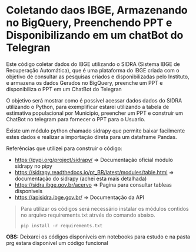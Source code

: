 # Coletando daos IBGE, Armazenando no BigQuery, Preenchendo PPT e Disponibilizando em um chatBot do Telegran
Este código coletar dados do IBGE utilizando o SIDRA (Sistema IBGE de Recuperação Automática), que é uma plataforma do IBGE criada com o objetivo de consultar as pesquisas criados e disponibilizadas pelo Instituto, e armazena os dados Gerados no BigQuery, preenche um PPT e disponibiliza o PPT em um ChatBot do Telegran

O objetivo será mostrar como é possível acessar dados dados do SIDRA utilizando o Python, para exemplificar estarei utilizando a tabela de estimativa populacional por Municipio, preencher um PPT e construir um ChatBot no telegram para fornecer o PPT para o Usuario.

Existe um módulo python chamado sidrapy que permite baixar facilmente estes dados e realizar a importação direta para um dataframe Pandas.

Referências que utilizei para construir o código:
- https://pypi.org/project/sidrapy/ => Documentação oficial módulo sidrapy no pipy
- https://sidrapy.readthedocs.io/pt_BR/latest/modules/table.html => documentação do sidrapy (achei esta mais detalhada)
- https://sidra.ibge.gov.br/acervo => Pagina para consultar tableas disponiveis
- https://apisidra.ibge.gov.br/ => Documentação da API

> Para utilizar os códigos será necessário instalar os módulos contidos no arquivo requirements.txt atrvés do comando abaixo. 
> 
> ``` pip install -r requirements.txt ```
> 

**OBS:** Deixarei os códigos disponiveis em notebooks para estudo e na pasta prg estara disponivel um código funcional